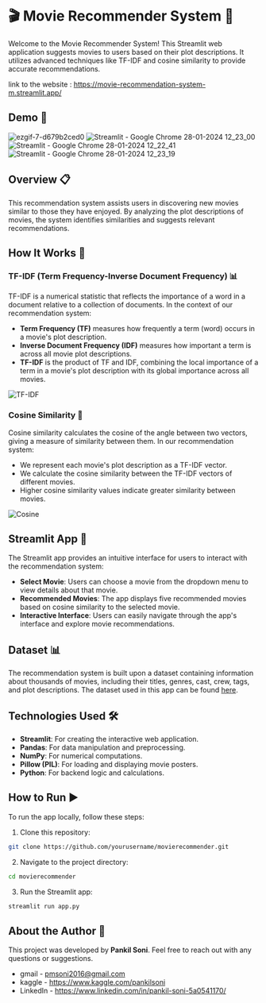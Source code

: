 # 🎬 Movie Recommender System 🍿

Welcome to the Movie Recommender System! This Streamlit web application suggests movies to users based on their plot descriptions. It utilizes advanced techniques like TF-IDF and cosine similarity to provide accurate recommendations.

link to the website : https://movie-recommendation-system-m.streamlit.app/

## Demo 📸
![ezgif-7-d679b2ced0](https://github.com/pankil-soni/movie-recommendation-system/assets/116267467/a07d7bd1-1b1c-430a-913a-7af94568f844)
![Streamlit - Google Chrome 28-01-2024 12_23_00](https://github.com/pankil-soni/movie-recommendation-system/assets/116267467/0a07a433-70f2-4edc-8e07-f35b4052b399)
![Streamlit - Google Chrome 28-01-2024 12_22_41](https://github.com/pankil-soni/movie-recommendation-system/assets/116267467/7918af68-7cab-4528-9570-6250eb1c74b0)
![Streamlit - Google Chrome 28-01-2024 12_23_19](https://github.com/pankil-soni/movie-recommendation-system/assets/116267467/6789e1e9-c5ad-4e86-be89-92e570f98094)


## Overview 📋

This recommendation system assists users in discovering new movies similar to those they have enjoyed. By analyzing the plot descriptions of movies, the system identifies similarities and suggests relevant recommendations.

## How It Works 🤔

### TF-IDF (Term Frequency-Inverse Document Frequency) 📊

TF-IDF is a numerical statistic that reflects the importance of a word in a document relative to a collection of documents. In the context of our recommendation system:
- **Term Frequency (TF)** measures how frequently a term (word) occurs in a movie's plot description.
- **Inverse Document Frequency (IDF)** measures how important a term is across all movie plot descriptions.
- **TF-IDF** is the product of TF and IDF, combining the local importance of a term in a movie's plot description with its global importance across all movies.

![TF-IDF](https://i.postimg.cc/0yMPpYzh/tfidf.jpg "TF-IDF")

### Cosine Similarity 📐

Cosine similarity calculates the cosine of the angle between two vectors, giving a measure of similarity between them. In our recommendation system:
- We represent each movie's plot description as a TF-IDF vector.
- We calculate the cosine similarity between the TF-IDF vectors of different movies.
- Higher cosine similarity values indicate greater similarity between movies.

![Cosine](https://i.postimg.cc/jdkRwgSz/Cosine.jpg)

## Streamlit App 🚀

The Streamlit app provides an intuitive interface for users to interact with the recommendation system:
- **Select Movie**: Users can choose a movie from the dropdown menu to view details about that movie.
- **Recommended Movies**: The app displays five recommended movies based on cosine similarity to the selected movie.
- **Interactive Interface**: Users can easily navigate through the app's interface and explore movie recommendations.

## Dataset 📊

The recommendation system is built upon a dataset containing information about thousands of movies, including their titles, genres, cast, crew, tags, and plot descriptions. The dataset used in this app can be found [here](https://www.kaggle.com/datasets/gazu468/tmdb-10000-movies-dataset).

## Technologies Used 🛠️

- **Streamlit**: For creating the interactive web application.
- **Pandas**: For data manipulation and preprocessing.
- **NumPy**: For numerical computations.
- **Pillow (PIL)**: For loading and displaying movie posters.
- **Python**: For backend logic and calculations.

## How to Run ▶️

To run the app locally, follow these steps:

1. Clone this repository:

```bash
git clone https://github.com/yourusername/movierecommender.git
```
2. Navigate to the project directory:
```bash
cd movierecommender
```
3. Run the Streamlit app:
```bash
streamlit run app.py
```
## About the Author 📝
This project was developed by **Pankil Soni**. Feel free to reach out with any questions or suggestions.
- gmail - pmsoni2016@gmail.com
- kaggle - https://www.kaggle.com/pankilsoni
- LinkedIn - https://www.linkedin.com/in/pankil-soni-5a0541170/
